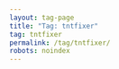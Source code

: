 ```yaml
---
layout: tag-page
title: "Tag: tntfixer"
tag: tntfixer
permalink: /tag/tntfixer/
robots: noindex
---
```

